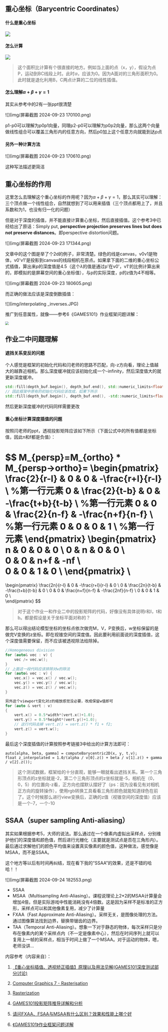 ## 重心坐标（Barycentric Coordinates）

#### 什么是重心坐标

![](img/barycentric_coordinates.png)





#### 怎么计算

![](img/barycentric_calculation.png)





> 这个面积比计算有个很直接的地方。例如当上面的点（x，y），假设为点P，运动到BC线段上时。此时$\alpha$，应该为0。因为A面对的三角形面积为0。此时就是退化利用B，C两点计算的二位的线性插值。

#### 怎么理解$\alpha + \beta + \gamma = 1$

其实从参考中的2有一张ppt很清楚

![](img/屏幕截图 2024-09-23 170100.png)



p1-p0可以理解为p0p1向量，同理p2-p0可以理解为p0p2向量，那么这两个向量做线性组合可以覆盖三角形内的任意方向，然后p0加上这个任意方向就能到达p点



#### 另外一种计算方法

![](img/屏幕截图 2024-09-23 170610.png)

这种写法描述更简洁



## 重心坐标的作用

这里怎么去理解这个重心坐标的作用呢？因为$\alpha + \beta + \gamma = 1$，那么其实可以理解：三个顶点做一个线性组合，自然就想到了可以用来插值（三个顶点都用上了，并且系数和为1，也没有归一化的问题）



但是对于深度的插值，并不能直接计算重心坐标，然后直接插值。这个参考3中已经给出了原话：Simply put, **perspective projection preserves lines but does not preserve distances**。即perspective distortion问题。



![](img/屏幕截图 2024-09-23 171344.png)



文章中的这个图是举了个2d的例子，非常清楚。绿色的线是canvas，v0v1是物体，v0'v1'是投影到canvas的线段相机在原点。如果拿下面的二维的重心坐标公式插值，算出来p的深度值是4.5（这个$\lambda$的值是通过p'在v0'，v1'的比例计算出来的，即模拟的是屏幕空间的重心坐标值），与p的实际深度，p的z值为4不相等。

![](img/屏幕截图 2024-09-23 180605.png)

而正确的做法应该是深度倒数插值：

![](img/interpolating _inverses.JPG)

推广到任意属性，就像——参考6《GAMES101》作业框架问题详解：

<img src="img/any_attribute_interpolate.JPG" style="zoom:67%;" />



## 作业二中问题理解



#### 遮挡关系变反的问题

个人感觉是框架的初始化代码和闫老师的思路不匹配，向-z方向看，理论上值越大的越靠近相机。那么深度缓冲就应该初始化成一个-infinity，然后深度值大的就更新深度缓冲。

```c++
std::fill(depth_buf.begin(), depth_buf.end(), std::numeric_limits<float>::infinity());
// 因此框架中原有的初始化代码应该改成，如果下所示
std::fill(depth_buf.begin(), depth_buf.end(), -std::numeric_limits<float>::infinity());
```

然后更新深度缓冲的代码同样需要更改



#### 重心坐标计算深度插值的问题

按照闫老师的ppt，透视投影矩阵应该如下所示（下面公式中的所有值都是坐标值，因此n和f都是负值）：

$$
M_{persp}=M_{ortho} * M_{persp->ortho}= 
  \begin{pmatrix}
    \frac{2}{r-l} & 0 & 0 & -\frac{r+l}{r-l} \\  %第一行元素
    0 & \frac{2}{t-b} & 0 & -\frac{t+b}{t-b} \\  %第一行元素
    0 & 0 & \frac{2}{n-f} & -\frac{n+f}{n-f} \\  %第一行元素
    0 & 0 & 0 & 1 \\  %第一行元素
  \end{pmatrix}
  \begin{pmatrix}
    n & 0 & 0 & 0 \\ 
    0 & n & 0 & 0 \\  
    0 & 0 & n+f & -nf \\  
    0 & 0 & 1 & 0 \\ 
  \end{pmatrix}
  \\
  =
  \begin{pmatrix}
    \frac{2n}{r-l} & 0 & -\frac{r+l}{r-l} & 0 \\ 
    0 & \frac{2n}{t-b} & -\frac{t+b}{t-b} & 0 \\ 
    0 & 0 & \frac{n+f}{n-f} & -\frac{2nf}{n-f} \\ 
    0 & 0 & 1 & 0 \\  
  \end{pmatrix}
$$

> 对于这个作业一和作业二中的投影矩阵的代码，好像没有具体说明r和l，t和b。都是假设是关于坐标平面对称的？

那么可以得出结论模型坐标的坐标点依次做完M，V，P变换后，w坐标保留的是做完V变换的z坐标。即在视锥空间的深度值。因此要利用前面说的深度插值，这个深度值需要保留，而不应该被透视除法给除掉。

```c++
//Homogeneous division
for (auto& vec : v) {
    vec /= vec.w();
}
// 上面这一段代码应该排除对w的除法
for (auto& vec : v) {
    vec.x() = vec.x() / vec.w();
    vec.y() = vec.y() / vec.w();
    vec.z() = vec.z() / vec.w();
}

另外这个viewport变化对z的缩放感觉没必要，改成保留w值即可
for (auto & vert : v)
{
    vert.x() = 0.5*width*(vert.x()+1.0);
    vert.y() = 0.5*height*(vert.y()+1.0);
    // 这行代码去掉 vert.z() = vert.z() * f1 + f2;
    vert.z() = vert.w();
}    

```



最后这个深度插值的计算按照参考链接3中给出的计算方法即可：

```
auto[alpha, beta, gamma] = computeBarycentric2D(x, y, t.v);
float z_interpolated = 1.0/(alpha / v[0].z() + beta / v[1].z() + gamma / v[2].z());
```



> 这个测试数据，框架给的十分直观，能够一眼就看出遮挡关系。第一个三角形顶点的z坐标就是-2，第二个三角形顶点的z坐标就是-5，相机在（0，0，5）的位置向-z看，正方向也摆默认摆好了（ps：因为没看见有对相机正方向的旋转操作），使用rgb转换工具看看三角形颜色就能知道绿色在前了。这个时候那么进行view变换后，正确的z值（视锥空间的深度值）应该是一个-7，一个-10



## SSAA（super sampling Anti-aliasing）

其实如果根据参考5，大师的说法。那么通过在一个像素内虚拟出采样点，分别维护他们的深度值和颜色值，然后进行光栅化（主要就是测试点是否在三角形内）。最后通过求解他们的颜色平均值来设置真实像素的颜色值，这种做法，感觉像是MSAA，而不是SSAA。



这个地方等以后有时间再纠结，现在看下我的“SSAA”的效果，还是不错的哈哈！！

![](img/屏幕截图 2024-09-24 182553.png)



+ SSAA
+ MSAA（Multisampling Anti-Aliasing）。课程说理论上2*2的MSAA计算量会增加4倍，但是实际游戏中性能消耗没有4倍数。这是因为采样不是标准的正方形，采样点可以和其他像素复用，减少了计算量
+ FXAA（Fast Approximate Anti-Aliasing）。采样无关，是图像处理的方法。通过图像算法找到边界，替换带锯齿的边界。
+ TAA（Temporal Anti-Aliasing）。想象一下对于静态的物体，每次采样只是分布在像素内的某个采样点内（不一定是像素中心），然后在时间序列上就可以复用上一帧的采样点，相当于时间上做了一个MSAA。对于运动的物体，嗯，老师没讲...



内容参考（内容来自）：

1. [【重心坐标插值、透视矫正插值】原理以及用法见解(GAMES101深度测试部分讨论)](https://blog.csdn.net/Motarookie/article/details/124284471)

2. [Computer Graphics 7 - Rasterisation](https://www.inf.ed.ac.uk/teaching/courses/cg/lectures/slides7.pdf)
3. [Rasterization](https://www.scratchapixel.com/lessons/3d-basic-rendering/rasterization-practical-implementation/visibility-problem-depth-buffer-depth-interpolation.html)
4. [GAMES101投影矩阵推导详解和分析](https://juejin.cn/post/7085176703085412383)
5. [请问FXAA、FSAA与MSAA有什么区别？效果和性能上哪个好](https://www.zhihu.com/question/20236638)
6. [《GAMES101》作业框架问题详解](https://zhuanlan.zhihu.com/p/509902950)

